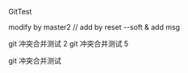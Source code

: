 GitTest




modify by master2 // add by reset --soft  & add msg




git 冲突合并测试 2  git 冲突合并测试 5



git 冲突合并测试